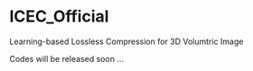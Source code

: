 # ICEC_Official
Learning-based Lossless Compression for 3D Volumtric Image


Codes will be released soon ...
